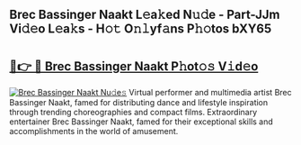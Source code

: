 ## Brec Bassinger Naakt L𝚎a𝚔ed N𝚞𝚍e - Part-JJm Vi𝚍𝚎o L𝚎a𝚔s - H𝚘𝚝 O𝚗𝚕yf𝚊ns P𝚑𝚘tos bXY65

# <h2><a href="http://kf6bvt.oniu.top/?m=Brec+Bassinger+Naakt">🔗👉 🔴 Brec Bassinger Naakt P𝚑ot𝚘𝚜 V𝚒d𝚎o</a></h2>

[![Brec Bassinger Naakt Nu𝚍e𝚜](https://i.imgur.com/0qMVB7G.gif)](http://kf6bvt.oniu.top/?m=Brec+Bassinger+Naakt)
Virtual performer and multimedia artist Brec Bassinger Naakt, famed for distributing dance and lifestyle inspiration through trending choreographies and compact films. Extraordinary entertainer Brec Bassinger Naakt, famed for their exceptional skills and accomplishments in the world of amusement.  

